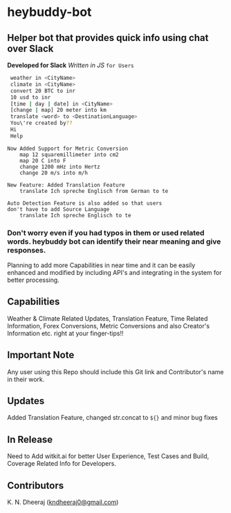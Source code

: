 # heybuddy-bot

## Helper bot that provides quick info using chat over Slack

**Developed for Slack** *Written in JS* `for Users`

```bash
 weather in <CityName>
 climate in <CityName>
 convert 20 BTC to inr
 10 usd to inr
 [time | day | date] in <CityName>
 [change | map] 20 meter into km
 translate <word> to <DestinationLanguage>
 You\'re created by??
 Hi
 Help
```
```
Now Added Support for Metric Conversion
    map 12 squaremillimeter into cm2
    map 20 C into F
    change 1200 mHz into Hertz
    change 20 m/s into m/h  
```
```
New Feature: Added Translation Feature
    translate Ich spreche Englisch from German to te
    
Auto Detection Feature is also added so that users
don't have to add Source Language
    translate Ich spreche Englisch to te
```

### Don't worry even if you had typos in them or used related words. heybuddy bot can identify their near meaning and give responses.
Planning to add more Capabilities in near time and it can be easily enhanced and modified by including API's
and integrating in the system for better processing.

## Capabilities
Weather & Climate Related Updates, Translation Feature, Time Related Information, Forex Conversions, Metric Conversions and also
Creator's Information etc. right at your finger-tips!!

## Important Note
Any user using this Repo should include this Git link and Contributor's name in their work.

## Updates
Added Translation Feature, changed str.concat to `${}` and minor bug fixes

## In Release
Need to Add witkit.ai for better User Experience, Test Cases and Build, Coverage Related Info for Developers.


## Contributors
K. N. Dheeraj (kndheeraj0@gmail.com)
